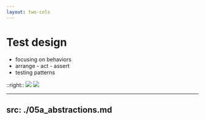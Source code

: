 ```yaml
---
layout: two-cols
---
```


# Test design

- focusing on behaviors
- arrange - act - assert
- testing patterns


::right::
<img src="images/project_1.png" class="w-80 my-15" />
<img src="images/aaa.png" class="w-80 mt-10" />

<style>
.slidev-layout li {
  font-size: 1.7rem;
}
.slidev-layout ul {
  padding-top: 25%;
}
</style>

<!--
- quoting Kent C. Dodds - The more your tests resemble the way your software is used, the more confidence they can give you.
- ideally, tests focus on risk mitigation, so behaviors that are most critical are covered first
- as project scales up, when you group things by behavior, they will naturally fall into project structure
- the big question is oftentimes which pattern to choose - POM, Custom commands, BDD,... - which one is the best?
- the problem with that is that no approach is the best, because you cannot apply one way of doing things into different projects
- the good thing about scaling is that the project itself will "guide" you to the best practice
- but there are definitely things to be aware of - e.g. when doing abstractions
-->

---
src: ./05a_abstractions.md
---

